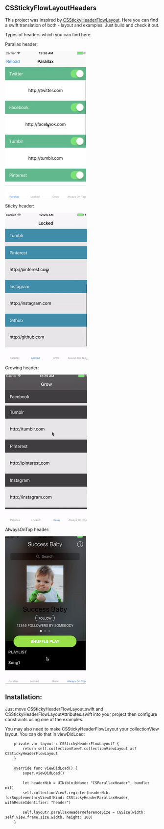 ## CSStickyFlowLayoutHeaders

This project was inspired by [CSStickyHeaderFlowLayout](https://github.com/CSStickyHeaderFlowLayout/CSStickyHeaderFlowLayout). 
Here you can find a swift translation of both - layout and examples. Just build and check it out.

Types of headers which you can find here:

Parallax header:

![Screenshot](parallax.gif)

Sticky header:

![Screenshot2](locked.gif)

Growing header:

![Screenshot3](grow.gif)

AlwaysOnTop header:

![Screenshot4](onTop.gif)

## Installation:

Just move CSStickyHeaderFlowLayout.swift and CSStickyHeaderFlowLayoutAttributes.swift into your project then configure constraints using one of the examples.

You may also need to make CSStickyHeaderFlowLayout your collectionView layout. You can do that in viewDidLoad:

```
    private var layout : CSStickyHeaderFlowLayout? {
        return self.collectionView?.collectionViewLayout as? CSStickyHeaderFlowLayout
    }

    override func viewDidLoad() {
        super.viewDidLoad()

        let headerNib = UINib(nibName: "CSParallaxHeader", bundle: nil)
        self.collectionView?.register(headerNib, forSupplementaryViewOfKind: CSStickyHeaderParallaxHeader, withReuseIdentifier: "header")
        
        self.layout?.parallaxHeaderReferenceSize = CGSize(width: self.view.frame.size.width, height: 100)
    }
```

